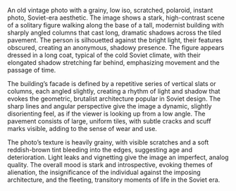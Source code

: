 An old vintage photo with a grainy, low iso, scratched, polaroid, instant photo, Soviet-era aesthetic. The image shows a stark, high-contrast scene of a solitary figure walking along the base of a tall, modernist building with sharply angled columns that cast long, dramatic shadows across the tiled pavement. The person is silhouetted against the bright light, their features obscured, creating an anonymous, shadowy presence. The figure appears dressed in a long coat, typical of the cold Soviet climate, with their elongated shadow stretching far behind, emphasizing movement and the passage of time.

The building’s facade is defined by a repetitive series of vertical slats or columns, each angled slightly, creating a rhythm of light and shadow that evokes the geometric, brutalist architecture popular in Soviet design. The sharp lines and angular perspective give the image a dynamic, slightly disorienting feel, as if the viewer is looking up from a low angle. The pavement consists of large, uniform tiles, with subtle cracks and scuff marks visible, adding to the sense of wear and use.

The photo’s texture is heavily grainy, with visible scratches and a soft reddish-brown tint bleeding into the edges, suggesting age and deterioration. Light leaks and vignetting give the image an imperfect, analog quality. The overall mood is stark and introspective, evoking themes of alienation, the insignificance of the individual against the imposing architecture, and the fleeting, transitory moments of life in the Soviet era.